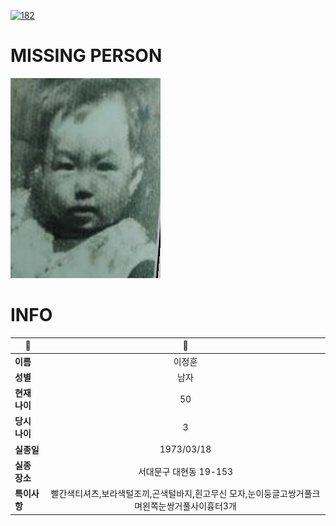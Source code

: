 [![182](https://img.shields.io/badge/%EC%8B%A4%EC%A2%85%EC%8B%A0%EA%B3%A0%EB%8A%94%20%EA%B5%AD%EB%B2%88%EC%97%86%EC%9D%B4-182-blue)](http://safe182.go.kr/index.do)

# MISSING PERSON

<img src="./missing_person.jpg">

# INFO

|🔑|💎|
|--|:--:|
|**이름**|이정훈|
|**성별**|남자|
|**현재 나이**|50|
|**당시 나이**|3|
|**실종일**|1973/03/18|
|**실종 장소**|서대문구 대현동 19-153|
|**특이사항**|빨간색티셔츠,보라색털조끼,곤색털바지,흰고무신 모자,눈이둥글고쌍거풀크며왼쪽눈쌍거풀사이흉터3개|
